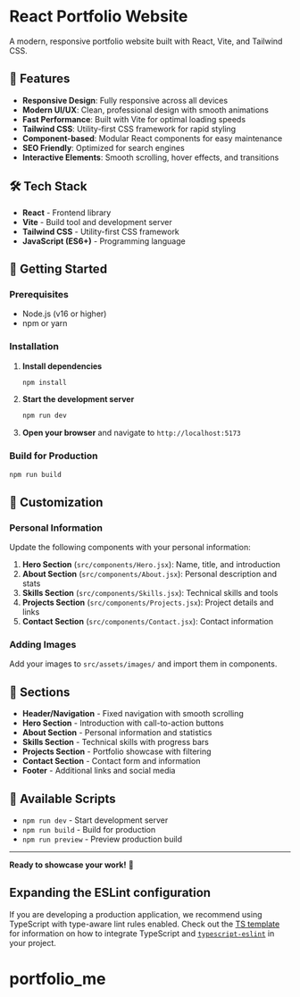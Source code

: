 # React Portfolio Website

A modern, responsive portfolio website built with React, Vite, and Tailwind CSS.

## 🚀 Features

- **Responsive Design**: Fully responsive across all devices
- **Modern UI/UX**: Clean, professional design with smooth animations
- **Fast Performance**: Built with Vite for optimal loading speeds
- **Tailwind CSS**: Utility-first CSS framework for rapid styling
- **Component-based**: Modular React components for easy maintenance
- **SEO Friendly**: Optimized for search engines
- **Interactive Elements**: Smooth scrolling, hover effects, and transitions

## 🛠️ Tech Stack

- **React** - Frontend library
- **Vite** - Build tool and development server
- **Tailwind CSS** - Utility-first CSS framework
- **JavaScript (ES6+)** - Programming language

## 🚀 Getting Started

### Prerequisites

- Node.js (v16 or higher)
- npm or yarn

### Installation

1. **Install dependencies**
   ```bash
   npm install
   ```

2. **Start the development server**
   ```bash
   npm run dev
   ```

3. **Open your browser** and navigate to `http://localhost:5173`

### Build for Production

```bash
npm run build
```

## 🎨 Customization

### Personal Information

Update the following components with your personal information:

1. **Hero Section** (`src/components/Hero.jsx`): Name, title, and introduction
2. **About Section** (`src/components/About.jsx`): Personal description and stats
3. **Skills Section** (`src/components/Skills.jsx`): Technical skills and tools
4. **Projects Section** (`src/components/Projects.jsx`): Project details and links
5. **Contact Section** (`src/components/Contact.jsx`): Contact information

### Adding Images

Add your images to `src/assets/images/` and import them in components.

## 📱 Sections

- **Header/Navigation** - Fixed navigation with smooth scrolling
- **Hero Section** - Introduction with call-to-action buttons
- **About Section** - Personal information and statistics
- **Skills Section** - Technical skills with progress bars
- **Projects Section** - Portfolio showcase with filtering
- **Contact Section** - Contact form and information
- **Footer** - Additional links and social media

## 🔧 Available Scripts

- `npm run dev` - Start development server
- `npm run build` - Build for production
- `npm run preview` - Preview production build

---

**Ready to showcase your work!** 🎉

## Expanding the ESLint configuration

If you are developing a production application, we recommend using TypeScript with type-aware lint rules enabled. Check out the [TS template](https://github.com/vitejs/vite/tree/main/packages/create-vite/template-react-ts) for information on how to integrate TypeScript and [`typescript-eslint`](https://typescript-eslint.io) in your project.
# portfolio_me
